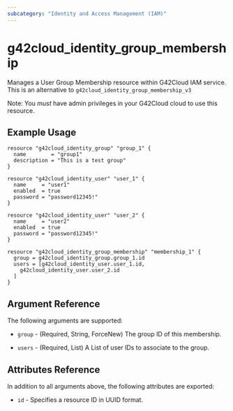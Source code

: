 ```yaml
---
subcategory: "Identity and Access Management (IAM)"
---
```


# g42cloud\_identity\_group\_membership

Manages a User Group Membership resource within G42Cloud IAM service.
This is an alternative to `g42cloud_identity_group_membership_v3`

Note: You _must_ have admin privileges in your G42Cloud cloud to use
this resource.

## Example Usage

```hcl
resource "g42cloud_identity_group" "group_1" {
  name        = "group1"
  description = "This is a test group"
}

resource "g42cloud_identity_user" "user_1" {
  name     = "user1"
  enabled  = true
  password = "password12345!"
}

resource "g42cloud_identity_user" "user_2" {
  name     = "user2"
  enabled  = true
  password = "password12345!"
}

resource "g42cloud_identity_group_membership" "membership_1" {
  group = g42cloud_identity_group.group_1.id
  users = [g42cloud_identity_user.user_1.id,
    g42cloud_identity_user.user_2.id
  ]
}
```

## Argument Reference

The following arguments are supported:

* `group` - (Required, String, ForceNew) The group ID of this membership. 

* `users` - (Required, List) A List of user IDs to associate to the group.

## Attributes Reference

In addition to all arguments above, the following attributes are exported:

* `id` - Specifies a resource ID in UUID format.

